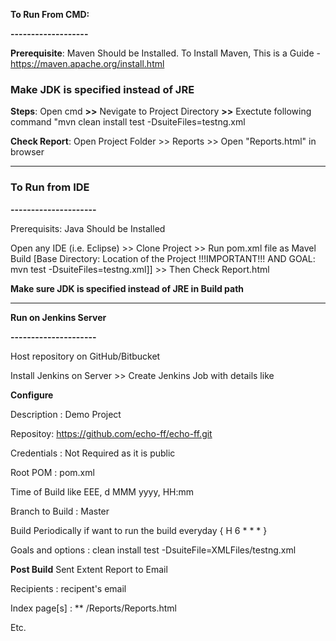 **To Run From CMD:**

**-------------------**

**Prerequisite**: Maven Should be Installed. To Install Maven, This is a Guide - https://maven.apache.org/install.html
### Make JDK is specified instead of JRE

**Steps**: Open cmd **>>** Nevigate to Project Directory **>>** Exectute following command "mvn clean install test -DsuiteFiles=testng.xml

**Check Report**: Open Project Folder >> Reports >> Open "Reports.html" in browser

 ********************************************************************************************
 
 
 
### **To Run from IDE**

**---------------------**

Prerequisits: Java Should be Installed 

Open any IDE (i.e. Eclipse) >> Clone Project >> Run pom.xml file as Mavel Build [Base Directory: Location of the Project !!!IMPORTANT!!! AND GOAL: mvn test -DsuiteFiles=testng.xml]] >> Then Check Report.html

**Make sure JDK is specified instead of JRE in Build path**

********************************************************************************************


**Run on Jenkins Server**

**---------------------**

Host repository on GitHub/Bitbucket

Install Jenkins on Server >> Create Jenkins Job with details like 

**Configure**

  Description : Demo Project
  
  Repositoy: https://github.com/echo-ff/echo-ff.git
  
  Credentials : Not Required as it is public
  
  Root POM : pom.xml
  
  Time of Build like EEE, d MMM yyyy, HH:mm
  
  Branch to Build : Master
  
  Build Periodically if want to run the build everyday { H 6  * * * }
  
  Goals and options : clean install test -DsuiteFile=XMLFiles/testng.xml
  
**Post Build**
  Sent Extent Report to Email
  
  Recipients : recipent's email
  
  Index page[s] : ** /Reports/Reports.html
  
  Etc. 

